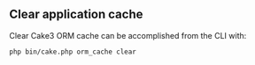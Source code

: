 ## Clear application cache

Clear Cake3 ORM cache can be accomplished from the CLI with:

```bash
php bin/cake.php orm_cache clear
```

